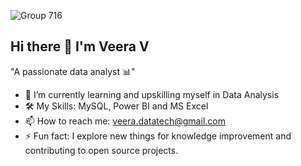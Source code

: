   ![Group 716](https://github.com/user-attachments/assets/ce9687df-5dff-45b8-b904-eb78382663c9)

## Hi there 👋 I'm Veera V
"A passionate data analyst 📊"

- 🌱 I’m currently learning and upskilling myself in Data Analysis
- 🛠️ My Skills: MySQL, Power BI and MS Excel
- 📫 How to reach me: veera.datatech@gmail.com
- ⚡ Fun fact:  I explore new things for knowledge improvement and contributing to open source projects.
